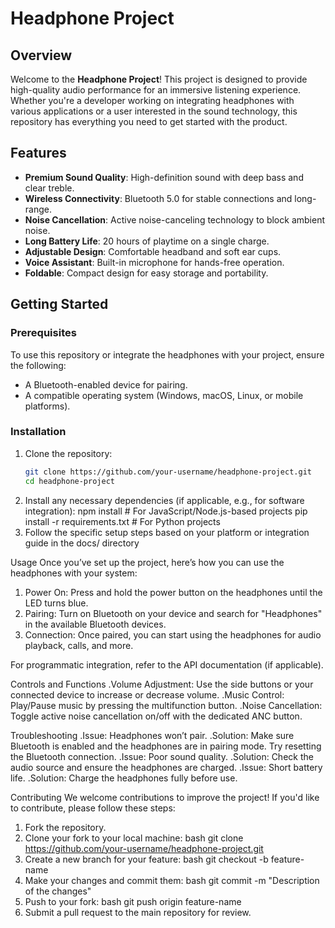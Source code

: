 # Headphone Project

## Overview

Welcome to the **Headphone Project**! This project is designed to provide high-quality audio performance for an immersive listening experience. Whether you're a developer working on integrating headphones with various applications or a user interested in the sound technology, this repository has everything you need to get started with the product.

## Features

- **Premium Sound Quality**: High-definition sound with deep bass and clear treble.
- **Wireless Connectivity**: Bluetooth 5.0 for stable connections and long-range.
- **Noise Cancellation**: Active noise-canceling technology to block ambient noise.
- **Long Battery Life**: 20 hours of playtime on a single charge.
- **Adjustable Design**: Comfortable headband and soft ear cups.
- **Voice Assistant**: Built-in microphone for hands-free operation.
- **Foldable**: Compact design for easy storage and portability.

## Getting Started

### Prerequisites

To use this repository or integrate the headphones with your project, ensure the following:

- A Bluetooth-enabled device for pairing.
- A compatible operating system (Windows, macOS, Linux, or mobile platforms).

### Installation

1. Clone the repository:
   ```bash
   git clone https://github.com/your-username/headphone-project.git
   cd headphone-project
2. Install any necessary dependencies (if applicable, e.g., for software integration):
   npm install  # For JavaScript/Node.js-based projects
pip install -r requirements.txt  # For Python projects
3. Follow the specific setup steps based on your platform or integration guide in the docs/ directory

Usage
Once you’ve set up the project, here’s how you can use the headphones with your system:

1. Power On: Press and hold the power button on the headphones until the LED turns blue.
2. Pairing: Turn on Bluetooth on your device and search for "Headphones" in the available Bluetooth devices.
3. Connection: Once paired, you can start using the headphones for audio playback, calls, and more.

For programmatic integration, refer to the API documentation (if applicable).

Controls and Functions
.Volume Adjustment: Use the side buttons or your connected device to increase or decrease volume.
.Music Control: Play/Pause music by pressing the multifunction button.
.Noise Cancellation: Toggle active noise cancellation on/off with the dedicated ANC button.

Troubleshooting
.Issue: Headphones won’t pair.
   .Solution: Make sure Bluetooth is enabled and the headphones are in pairing mode. Try resetting the Bluetooth connection.
.Issue: Poor sound quality.
   .Solution: Check the audio source and ensure the headphones are charged.
.Issue: Short battery life.
   .Solution: Charge the headphones fully before use.

   Contributing
We welcome contributions to improve the project! If you'd like to contribute, please follow these steps:

1. Fork the repository.
2. Clone your fork to your local machine:
    bash
    git clone https://github.com/your-username/headphone-project.git
3. Create a new branch for your feature:
    bash
    git checkout -b feature-name
4. Make your changes and commit them:
    bash
    git commit -m "Description of the changes"
5. Push to your fork:
    bash
    git push origin feature-name
6. Submit a pull request to the main repository for review.



